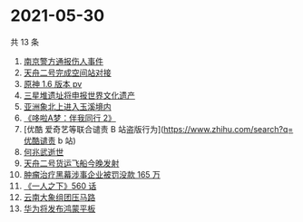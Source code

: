 # 2021-05-30

共 13 条

<!-- BEGIN -->
<!-- 最后更新时间 Sun May 30 2021 20:30:53 GMT+0800 (China Standard Time) -->

1. [南京警方通报伤人事件](https://www.zhihu.com/search?q=南京新街口)
2. [天舟二号完成空间站对接](https://www.zhihu.com/search?q=天舟二号)
3. [原神 1.6 版本 pv](https://www.zhihu.com/search?q=原神)
4. [三星堆遗址将申报世界文化遗产](https://www.zhihu.com/search?q=三星堆)
5. [亚洲象北上进入玉溪境内](https://www.zhihu.com/search?q=亚洲象)
6. [《哆啦A梦：伴我同行 2》](https://www.zhihu.com/search?q=哆啦A梦：伴我同行2)
7. [优酷 爱奇艺等联合谴责 B 站盗版行为](https://www.zhihu.com/search?q=优酷谴责 b 站)
8. [何兆武逝世](https://www.zhihu.com/search?q=何兆武)
9. [天舟二号货运飞船今晚发射](https://www.zhihu.com/search?q=天舟二号)
10. [肿瘤治疗黑幕涉事企业被罚没款 165 万](https://www.zhihu.com/search?q=肿瘤治疗黑幕)
11. [《一人之下》560 话](https://www.zhihu.com/search?q=一人之下)
12. [云南大象组团压马路](https://www.zhihu.com/search?q=云南大象)
13. [华为将发布鸿蒙平板](https://www.zhihu.com/search?q=鸿蒙平板)

<!-- END -->

